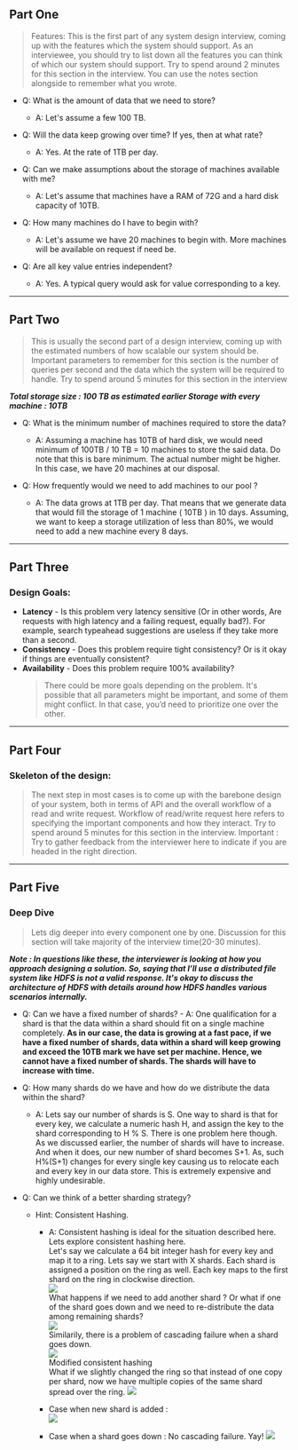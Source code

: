## Part One

> Features:
> This is the first part of any system design interview, coming up with the features which the system should support. As an interviewee, you should try to list down all the features you can think of which our system should support. Try to spend around 2 minutes for this section in the interview. You can use the notes section alongside to remember what you wrote.

- Q: What is the amount of data that we need to store?

  - A: Let's assume a few 100 TB.

- Q: Will the data keep growing over time? If yes, then at what rate?

  - A: Yes. At the rate of 1TB per day.

- Q: Can we make assumptions about the storage of machines available with me?

  - A: Let's assume that machines have a RAM of 72G and a hard disk capacity of 10TB.

- Q: How many machines do I have to begin with?

  - A: Let's assume we have 20 machines to begin with. More machines will be available on request if need be.

- Q: Are all key value entries independent?
  - A: Yes. A typical query would ask for value corresponding to a key.

---

## Part Two

> This is usually the second part of a design interview, coming up with the estimated numbers of how scalable our system should be. Important parameters to remember for this section is the number of queries per second and the data which the system will be required to handle.
> Try to spend around 5 minutes for this section in the interview

**_Total storage size : 100 TB as estimated earlier
Storage with every machine : 10TB_**

- Q: What is the minimum number of machines required to store the data?

  - A: Assuming a machine has 10TB of hard disk, we would need minimum of 100TB / 10 TB = 10 machines to store the said data. Do note that this is bare minimum. The actual number might be higher.
    In this case, we have 20 machines at our disposal.

- Q: How frequently would we need to add machines to our pool ?
  - A: The data grows at 1TB per day. That means that we generate data that would fill the storage of 1 machine ( 10TB ) in 10 days. Assuming, we want to keep a storage utilization of less than 80%, we would need to add a new machine every 8 days.

---

## Part Three

### Design Goals:

- **Latency** - Is this problem very latency sensitive (Or in other words, Are requests with high latency and a failing request, equally bad?). For example, search typeahead suggestions are useless if they take more than a second.
- **Consistency** - Does this problem require tight consistency? Or is it okay if things are eventually consistent?
- **Availability** - Does this problem require 100% availability?
  > There could be more goals depending on the problem. It's possible that all parameters might be important, and some of them might conflict. In that case, you’d need to prioritize one over the other.

---

## Part Four

### Skeleton of the design:

> The next step in most cases is to come up with the barebone design of your system, both in terms of API and the overall workflow of a read and write request. Workflow of read/write request here refers to specifying the important components and how they interact. Try to spend around 5 minutes for this section in the interview.
> Important : Try to gather feedback from the interviewer here to indicate if you are headed in the right direction.

---

## Part Five

### Deep Dive

> Lets dig deeper into every component one by one. Discussion for this section will take majority of the interview time(20-30 minutes).

**_Note : In questions like these, the interviewer is looking at how you approach designing a solution. So, saying that I’ll use a distributed file system like HDFS is not a valid response. It's okay to discuss the architecture of HDFS with details around how HDFS handles various scenarios internally._**

- Q: Can we have a fixed number of shards? - A: One qualification for a shard is that the data within a shard should fit on a single machine completely.
  **As in our case, the data is growing at a fast pace, if we have a fixed number of shards, data within a shard will keep growing and exceed the 10TB mark we have set per machine. Hence, we cannot have a fixed number of shards. The shards will have to increase with time.**

- Q: How many shards do we have and how do we distribute the data within the shard?

  - A: Lets say our number of shards is S. One way to shard is that for every key, we calculate a numeric hash H, and assign the key to the shard corresponding to H % S.
    There is one problem here though. As we discussed earlier, the number of shards will have to increase. And when it does, our new number of shard becomes S+1.
    As, such H%(S+1) changes for every single key causing us to relocate each and every key in our data store. This is extremely expensive and highly undesirable.

- Q: Can we think of a better sharding strategy?

  - Hint: Consistent Hashing.

    - A: Consistent hashing is ideal for the situation described here. Lets explore consistent hashing here.\
      Let's say we calculate a 64 bit integer hash for every key and map it to a ring. Lets say we start with X shards. Each shard is assigned a position on the ring as well. Each key maps to the first shard on the ring in clockwise direction.\
      ![](https://dajh2p2mfq4ra.cloudfront.net/assets/site-images/system_design/consistent_hashing.jpg)\
      What happens if we need to add another shard ? Or what if one of the shard goes down and we need to re-distribute the data among remaining shards?\
      ![](https://dajh2p2mfq4ra.cloudfront.net/assets/site-images/system_design/consistent_hashing_new_shard.jpg)\
      Similarily, there is a problem of cascading failure when a shard goes down.\
      ![](https://dajh2p2mfq4ra.cloudfront.net/assets/site-images/system_design/consistent_hashing_shard_down.jpg)\
      Modified consistent hashing\
      What if we slightly changed the ring so that instead of one copy per shard, now we have multiple copies of the same shard spread over the ring. ![](https://dajh2p2mfq4ra.cloudfront.net/assets/site-images/system_design/consistent_hashing_virtual.jpg)

    - Case when new shard is added :\
      ![](https://dajh2p2mfq4ra.cloudfront.net/assets/site-images/system_design/consistent_hashing_virtual_new_shard.jpg)
    - Case when a shard goes down : No cascading failure. Yay! ![](https://dajh2p2mfq4ra.cloudfront.net/assets/site-images/system_design/consistent_hashing_virtual_shard_down.jpg)
